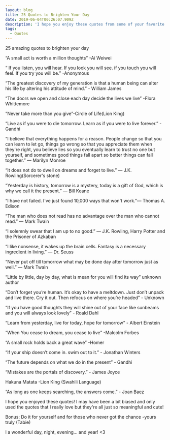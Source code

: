 ```yaml
---
layout: blog
title: 25 Quotes to Brighten Your Day
date: 2019-06-04T00:26:07.909Z
description: 'I hope you enjoy these quotes from some of your favorite people!:)'
tags:
  - Quotes
---
```



 25 amazing quotes to brighten your day 



“A small act is worth a million thoughts” -Ai Weiwei



“ If you listen, you will hear. If you look you will see. if you touch you will feel. If you try you will be.” -Anonymous



“The greatest discovery of my generation is that a human being can alter his life by altering his attitude of mind.” - William James



“The doors we open and close each day decide the lives we live” -Flora Whittemore



“Never take more than you give”-Circle of Life(Lion King)



“Live as if you were to die tomorrow. Learn as if you were to live forever.” -Gandhi



“I believe that everything happens for a reason. People change so that you can learn to let go, things go wrong so that you appreciate them when they're right, you believe lies so you eventually learn to trust no one but yourself, and sometimes good things fall apart so better things can fall together.” ― Marilyn Monroe



“It does not do to dwell on dreams and forget to live.” ― J.K. Rowling(Sorcerer's stone)



“Yesterday is history, tomorrow is a mystery, today is a gift of God, which is why we call it the present.” ― Bill Keane



“I have not failed. I've just found 10,000 ways that won't work.”― Thomas A. Edison



“The man who does not read has no advantage over the man who cannot read.” ― Mark Twain

“I solemnly swear that I am up to no good.” ― J.K. Rowling, Harry Potter and the Prisoner of Azkaban



“I like nonsense, it wakes up the brain cells. Fantasy is a necessary ingredient in living.” ― Dr. Seuss



“Never put off till tomorrow what may be done day after tomorrow just as well.” ― Mark Twain



“Little by little, day by day, what is mean for you will find its way”  unknown author

“Don’t forget you’re human. It’s okay to have a meltdown. Just don’t unpack and live there. Cry it out. Then refocus on where you’re headed” - Unknown



“If you have good thoughts they will shine out of your face like sunbeams and you will always look lovely” - Roald Dahl



“Learn from yesterday, live for today, hope for tomorrow” - Albert Einstein



“When You cease to dream, you cease to live” -Malcolm Forbes



“A small rock holds back a great wave” -Homer



“If your ship doesn’t come in. swim out to it.” - Jonathan Winters



 “The future depends on what we do in the present” - Gandhi



“Mistakes are the portals of discovery.” - James Joyce



Hakuna Matata -Lion King (Swahili Language) 



“As long as one keeps searching, the answers come.” - Joan Baez

I hope you enjoyed these quotes! I may have been a bit biased and only used the quotes that I really love but they're all just so meaningful and cute!

Bonus: Do it for yourself and for those who never got the chance -yours truly (Tabie)

I a wonderful day, night, evening... and year! <3
